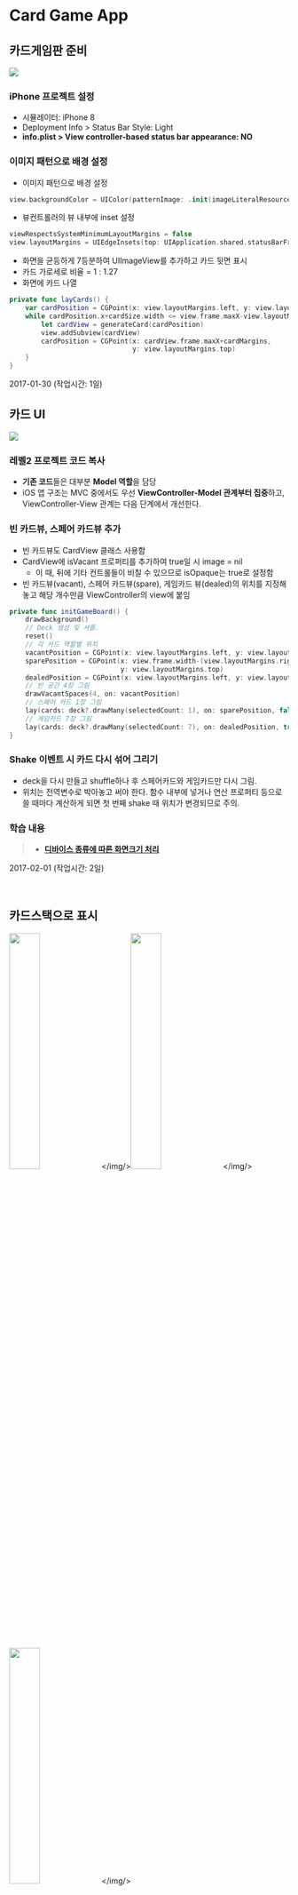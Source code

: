 # Card Game App

## 카드게임판 준비
![](img/1_screenshot.png)

### iPhone 프로젝트 설정
- 시뮬레이터: iPhone 8
- Deployment Info > Status Bar Style: Light
- **info.plist > View controller-based status bar appearance: NO**

### 이미지 패턴으로 배경 설정
- 이미지 패턴으로 배경 설정

```swift
view.backgroundColor = UIColor(patternImage: .init(imageLiteralResourceName: "bg_pattern"))
```

- 뷰컨트롤러의 뷰 내부에 inset 설정

```swift
viewRespectsSystemMinimumLayoutMargins = false
view.layoutMargins = UIEdgeInsets(top: UIApplication.shared.statusBarFrame.height, left: 5, bottom: 5, right: 5)
```

- 화면을 균등하게 7등분하여 UIImageView를 추가하고 카드 뒷면 표시
- 카드 가로세로 비율 = 1 : 1.27
- 화면에 카드 나열

```swift
private func layCards() {
    var cardPosition = CGPoint(x: view.layoutMargins.left, y: view.layoutMargins.top)
    while cardPosition.x+cardSize.width <= view.frame.maxX-view.layoutMargins.right {
        let cardView = generateCard(cardPosition)
        view.addSubview(cardView)
        cardPosition = CGPoint(x: cardView.frame.maxX+cardMargins,
                               y: view.layoutMargins.top)
    }
}

```

2017-01-30 (작업시간: 1일)

## 카드 UI
![](img/2_screenshot.png)

### 레벨2 프로젝트 코드 복사
- **기존 코드**들은 대부분 **Model 역할**을 담당
- iOS 앱 구조는 MVC 중에서도 우선 **ViewController-Model 관계부터 집중**하고, ViewController-View 관계는 다음 단계에서 개선한다.

### 빈 카드뷰, 스페어 카드뷰 추가
- 빈 카드뷰도 CardView 클래스 사용함
- CardView에 isVacant 프로퍼티를 추가하여 true일 시 image = nil
	- 이 때, 뒤에 기타 컨트롤들이 비칠 수 있으므로 isOpaque는 true로 설정함
- 빈 카드뷰(vacant), 스페어 카드뷰(spare), 게임카드 뷰(dealed)의 위치를 지정해 놓고 해당 개수만큼 ViewController의 view에 붙임

```swift
private func initGameBoard() {
    drawBackground()
    // Deck 생성 및 셔플.
    reset()
    // 각 카드 역할별 위치
    vacantPosition = CGPoint(x: view.layoutMargins.left, y: view.layoutMargins.top)
    sparePosition = CGPoint(x: view.frame.width-(view.layoutMargins.right+cardSize.width),
                            y: view.layoutMargins.top)
    dealedPosition = CGPoint(x: view.layoutMargins.left, y: view.layoutMargins.top+cardSize.height+15)
    // 빈 공간 4장 그림
    drawVacantSpaces(4, on: vacantPosition)
    // 스페어 카드 1장 그림
    lay(cards: deck?.drawMany(selectedCount: 1), on: sparePosition, false)
    // 게임카드 7장 그림
    lay(cards: deck?.drawMany(selectedCount: 7), on: dealedPosition, true)
}
```

### Shake 이벤트 시 카드 다시 섞어 그리기
- deck을 다시 만들고 shuffle하나 후 스페어카드와 게임카드만 다시 그림.
- 위치는 전역변수로 박아놓고 써야 한다. 함수 내부에 넣거나 연산 프로퍼티 등으로 쓸 때마다 계산하게 되면 첫 번째 shake 때 위치가 변경되므로 주의.

### 학습 내용
>- **[디바이스 종류에 따른 화면크기 처리](https://www.paintcodeapp.com/news/ultimate-guide-to-iphone-resolutions)**

2017-02-01 (작업시간: 2일)

<br/>

## 카드스택으로 표시
<img src="img/3_screenshot1.png" width="33%"></img/><img src="img/3_screenshot2.png" width="33%"></img/><img src="img/3_screenshot3.png" width="33%"></img/>

### 

### 학습 내용
>- **[UIStackView 코드로 사용하기]()**

2017-02-03 (작업시간: 2일)

<br/>